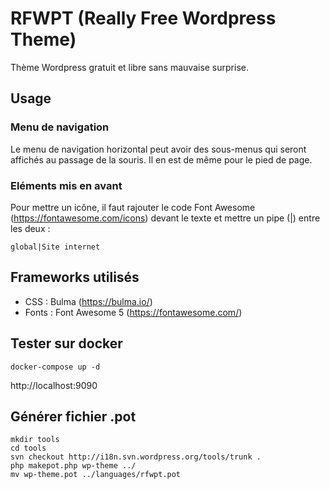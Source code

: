 # RFWPT (Really Free Wordpress Theme)

Thème Wordpress gratuit et libre sans mauvaise surprise.

## Usage

### Menu de navigation

Le menu de navigation horizontal peut avoir des sous-menus qui seront affichés au passage de la souris.
Il en est de même pour le pied de page.

### Eléments mis en avant

Pour mettre un icône, il faut rajouter le code Font Awesome (https://fontawesome.com/icons) devant le texte et mettre un pipe (|) entre les deux : 
```
global|Site internet
```

## Frameworks utilisés
- CSS : Bulma (https://bulma.io/)
- Fonts : Font Awesome 5 (https://fontawesome.com/)

## Tester sur docker
```
docker-compose up -d
```
http://localhost:9090

## Générer fichier .pot
```
mkdir tools
cd tools
svn checkout http://i18n.svn.wordpress.org/tools/trunk .
php makepot.php wp-theme ../
mv wp-theme.pot ../languages/rfwpt.pot
```